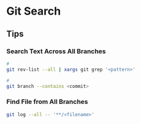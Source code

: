 # Git Search

<!--
grep
-->

## Tips

### Search Text Across All Branches

```sh
#
git rev-list --all | xargs git grep '<pattern>'

#
git branch --contains <commit>
```

### Find File from All Branches

```sh
git log --all -- '**/<filename>'
```
